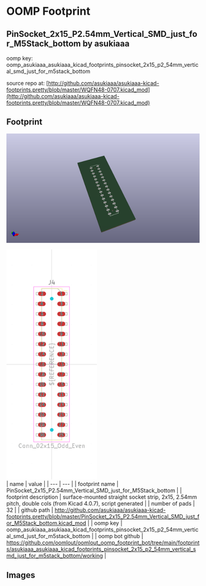 # OOMP Footprint  
## PinSocket_2x15_P2.54mm_Vertical_SMD_just_for_M5Stack_bottom  by asukiaaa  
  
oomp key: oomp_asukiaaa_asukiaaa_kicad_footprints_pinsocket_2x15_p2_54mm_vertical_smd_just_for_m5stack_bottom  
  
source repo at: [http://github.com/asukiaaa/asukiaaa-kicad-footprints.pretty/blob/master/WQFN48-0707.kicad_mod](http://github.com/asukiaaa/asukiaaa-kicad-footprints.pretty/blob/master/WQFN48-0707.kicad_mod)  
## Footprint  
  
[![working_kicad_pcb_3d.png](working_kicad_pcb_3d_600.png)](working_kicad_pcb_3d.png)  
  
[![working.png](working_600.png)](working.png)  
| name | value | 
| --- | --- | 
| footprint name | PinSocket_2x15_P2.54mm_Vertical_SMD_just_for_M5Stack_bottom | 
| footprint description | surface-mounted straight socket strip, 2x15, 2.54mm pitch, double cols (from Kicad 4.0.7), script generated | 
| number of pads | 32 | 
| github path | http://github.com/asukiaaa/asukiaaa-kicad-footprints.pretty/blob/master/PinSocket_2x15_P2.54mm_Vertical_SMD_just_for_M5Stack_bottom.kicad_mod | 
| oomp key | oomp_asukiaaa_asukiaaa_kicad_footprints_pinsocket_2x15_p2_54mm_vertical_smd_just_for_m5stack_bottom | 
| oomp bot github | https://github.com/oomlout/oomlout_oomp_footprint_bot/tree/main/footprints/asukiaaa_asukiaaa_kicad_footprints_pinsocket_2x15_p2_54mm_vertical_smd_just_for_m5stack_bottom/working | 
## Images  
